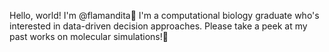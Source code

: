 Hello, world! I'm @flamandita👋
I'm a computational biology graduate who's interested in data-driven decision approaches. 
Please take a peek at my past works on molecular simulations!👀
